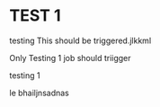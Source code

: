 # TEST 1

testing
This should be triggered.jlkkml

Only Testing 1 job should triigger

testing 1


le bhailjnsadnas